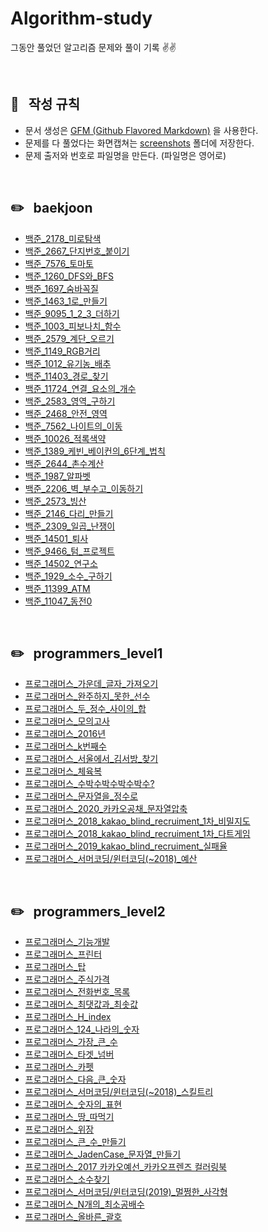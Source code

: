 # Algorithm-study
그동안 풀었던 알고리즘 문제와 풀이 기록 ✌️✌️


<br/>


## 📌 &nbsp; 작성 규칙

- 문서 생성은 [GFM (Github Flavored Markdown)](https://help.github.com/en/github/writing-on-github) 을 사용한다.
- 문제를 다 풀었다는 화면캡쳐는 [screenshots](https://github.com/ChoiEunji0114/Algorithm-study/tree/master/posts/screenshots) 폴더에 저장한다. 
- 문제 출저와 번호로 파일명을 만든다. (파일명은 영어로)

<br/>


## ✏️ &nbsp; baekjoon

- [백준_2178_미로탐색](https://github.com/ChoiEunji0114/Algorithm-study/blob/master/posts/boj-2178.md)
- [백준_2667_단지번호_붙이기](https://github.com/ChoiEunji0114/Algorithm-study/blob/master/posts/boj-2667.md)
- [백준_7576_토마토](https://github.com/ChoiEunji0114/Algorithm-study/blob/master/posts/boj-7576.md)
- [백준_1260_DFS와_BFS](https://github.com/ChoiEunji0114/Algorithm-study/blob/master/posts/boj-1260.md)
- [백준_1697_숨바꼭질](https://github.com/ChoiEunji0114/Algorithm-study/blob/master/posts/boj-1697.md)
- [백준_1463_1로_만들기](https://github.com/ChoiEunji0114/Algorithm-study/blob/master/posts/boj-1463.md)
- [백준_9095_1_2_3_더하기](https://github.com/ChoiEunji0114/Algorithm-study/blob/master/posts/boj-9095.md)
- [백준_1003_피보나치_함수](https://github.com/ChoiEunji0114/Algorithm-study/blob/master/posts/boj-1003.md)
- [백준_2579_계단_오르기](https://github.com/ChoiEunji0114/Algorithm-study/blob/master/posts/boj-2579.md)
- [백준_1149_RGB거리](https://github.com/ChoiEunji0114/Algorithm-study/blob/master/posts/boj-1149.md)
- [백준_1012_유기농_배추](https://github.com/ChoiEunji0114/Algorithm-study/blob/master/posts/boj-1012.md)
- [백준_11403_경로_찾기](https://github.com/ChoiEunji0114/Algorithm-study/blob/master/posts/boj-11403.md)
- [백준_11724_연결_요소의_개수](https://github.com/ChoiEunji0114/Algorithm-study/blob/master/posts/boj-11724.md)
- [백준_2583_영역_구하기](https://github.com/ChoiEunji0114/Algorithm-study/blob/master/posts/boj-2583.md)
- [백준_2468_안전_영역](https://github.com/ChoiEunji0114/Algorithm-study/blob/master/posts/boj-2468.md)
- [백준_7562_나이트의_이동](https://github.com/ChoiEunji0114/Algorithm-study/blob/master/posts/boj-7562.md)
- [백준_10026_적록색약](https://github.com/ChoiEunji0114/Algorithm-study/blob/master/posts/boj-10026.md)
- [백준_1389_케빈_베이컨의_6단계_법칙](https://github.com/ChoiEunji0114/Algorithm-study/blob/master/posts/boj-1389.md)
- [백준_2644_촌수계산](https://github.com/ChoiEunji0114/Algorithm-study/blob/master/posts/boj-2644.md)
- [백준_1987_알파벳](https://github.com/ChoiEunji0114/Algorithm-study/blob/master/posts/boj-1987.md)
- [백준_2206_벽_부수고_이동하기](https://github.com/ChoiEunji0114/Algorithm-study/blob/master/posts/boj-2206.md)
- [백준_2573_빙산](https://github.com/ChoiEunji0114/Algorithm-study/blob/master/posts/boj-2573.md)
- [백준_2146_다리_만들기](https://github.com/ChoiEunji0114/Algorithm-study/blob/master/posts/boj-2146.md)
- [백준_2309_일곱_난쟁이](https://github.com/ChoiEunji0114/Algorithm-study/blob/master/posts/boj-2309.md)
- [백준_14501_퇴사](https://github.com/ChoiEunji0114/Algorithm-study/blob/master/posts/boj-14501.md)
- [백준_9466_텀_프로젝트](https://github.com/ChoiEunji0114/Algorithm-study/blob/master/posts/boj-9466.md)
- [백준_14502_연구소](https://github.com/ChoiEunji0114/Algorithm-study/blob/master/posts/boj-14502.md)
- [백준_1929_소수_구하기](https://github.com/ChoiEunji0114/Algorithm-study/blob/master/posts/boj-1929.md)
- [백준_11399_ATM](https://github.com/ChoiEunji0114/Algorithm-study/blob/master/posts/boj-11399.md)
- [백준_11047_동전0](https://github.com/ChoiEunji0114/Algorithm-study/blob/master/posts/boj-11047.md)


<br/>

## ✏️ &nbsp; programmers_level1

- [프로그래머스_가운데_글자_가져오기](https://github.com/ChoiEunji0114/Algorithm-study/blob/master/posts/programmers_12903.md)
- [프로그래머스_완주하지_못한_선수](https://github.com/ChoiEunji0114/Algorithm-study/blob/master/posts/programmers_42576.md)
- [프로그래머스_두_정수_사이의_합](https://github.com/ChoiEunji0114/Algorithm-study/blob/master/posts/programmers_12912.md)
- [프로그래머스_모의고사](https://github.com/ChoiEunji0114/Algorithm-study/blob/master/posts/programmers_42840.md)
- [프로그래머스_2016년](https://github.com/ChoiEunji0114/Algorithm-study/blob/master/posts/programmers_12901.md)
- [프로그래머스_k번째수](https://github.com/ChoiEunji0114/Algorithm-study/blob/master/posts/programmers_42748.md)
- [프로그래머스_서울에서_김서방_찾기](https://github.com/ChoiEunji0114/Algorithm-study/blob/master/posts/programmers_12919.md)
- [프로그래머스_체육복](https://github.com/ChoiEunji0114/Algorithm-study/blob/master/posts/programmers_42862.md)
- [프로그래머스_수박수박수박수박수?](https://github.com/ChoiEunji0114/Algorithm-study/blob/master/posts/programmers_12922.md)
- [프로그래머스_문자열을_정수로](https://github.com/ChoiEunji0114/Algorithm-study/blob/master/posts/programmers_12925.md)
- [프로그래머스_2020_카카오공채_문자열압축](https://github.com/ChoiEunji0114/Algorithm-study/blob/master/posts/programmers_60057.md)
- [프로그래머스_2018_kakao_blind_recruiment_1차_비밀지도](https://github.com/ChoiEunji0114/Algorithm-study/blob/master/posts/programmers_17681.md)
- [프로그래머스_2018_kakao_blind_recruiment_1차_다트게임](https://github.com/ChoiEunji0114/Algorithm-study/blob/master/posts/programmers_17682.md)
- [프로그래머스_2019_kakao_blind_recruiment_실패율](https://github.com/ChoiEunji0114/Algorithm-study/blob/master/posts/programmers_42889.md)
- [프로그래머스_서머코딩/윈터코딩(~2018)_예산](https://github.com/ChoiEunji0114/Algorithm-study/blob/master/posts/programmers_42889.md)



<br/>


## ✏️ &nbsp; programmers_level2

- [프로그래머스_기능개발](https://github.com/ChoiEunji0114/Algorithm-study/blob/master/posts/programmers_42586.md)
- [프로그래머스_프린터](https://github.com/ChoiEunji0114/Algorithm-study/blob/master/posts/programmers_42587.md)
- [프로그래머스_탑](https://github.com/ChoiEunji0114/Algorithm-study/blob/master/posts/programmers_42588.md)
- [프로그래머스_주식가격](https://github.com/ChoiEunji0114/Algorithm-study/blob/master/posts/programmers_42584.md)
- [프로그래머스_전화번호_목록](https://github.com/ChoiEunji0114/Algorithm-study/blob/master/posts/programmers_42577.md)
- [프로그래머스_최댓값과_최솟값](https://github.com/ChoiEunji0114/Algorithm-study/blob/master/posts/programmers_12939.md)
- [프로그래머스_H_index](https://github.com/ChoiEunji0114/Algorithm-study/blob/master/posts/programmers_42747.md)
- [프로그래머스_124_나라의_숫자](https://github.com/ChoiEunji0114/Algorithm-study/blob/master/posts/programmers_12899.md)
- [프로그래머스_가장_큰_수](https://github.com/ChoiEunji0114/Algorithm-study/blob/master/posts/programmers_42746.md)
- [프로그래머스_타겟_넘버](https://github.com/ChoiEunji0114/Algorithm-study/blob/master/posts/programmers_43165.md)
- [프로그래머스_카펫](https://github.com/ChoiEunji0114/Algorithm-study/blob/master/posts/programmers_42842.md)
- [프로그래머스_다음_큰_숫자](https://github.com/ChoiEunji0114/Algorithm-study/blob/master/posts/programmers_12911.md)
- [프로그래머스_서머코딩/윈터코딩(~2018)_스킬트리](https://github.com/ChoiEunji0114/Algorithm-study/blob/master/posts/programmers_49993.md)
- [프로그래머스_숫자의_표현](https://github.com/ChoiEunji0114/Algorithm-study/blob/master/posts/programmers_12924.md)
- [프로그래머스_땅_따먹기](https://github.com/ChoiEunji0114/Algorithm-study/blob/master/posts/programmers_12913.md)
- [프로그래머스_위장](https://github.com/ChoiEunji0114/Algorithm-study/blob/master/posts/programmers_42578.md)
- [프로그래머스_큰_수_만들기](https://github.com/ChoiEunji0114/Algorithm-study/blob/master/posts/programmers_42883.md)
- [프로그래머스_JadenCase_문자열_만들기](https://github.com/ChoiEunji0114/Algorithm-study/blob/master/posts/programmers_12951.md)
- [프로그래머스_2017 카카오예선_카카오프렌즈 컬러링북](https://github.com/ChoiEunji0114/Algorithm-study/blob/master/posts/programmers_1829.md)
- [프로그래머스_소수찾기](https://github.com/ChoiEunji0114/Algorithm-study/blob/master/posts/programmers_42839.md)
- [프로그래머스_서머코딩/윈터코딩(2019)_멀쩡한_사각형](https://github.com/ChoiEunji0114/Algorithm-study/blob/master/posts/programmers_62048.md)
- [프로그래머스_N개의_최소공배수](https://github.com/ChoiEunji0114/Algorithm-study/blob/master/posts/programmers_12953.md)
- [프로그래머스_올바른_괄호](https://github.com/ChoiEunji0114/Algorithm-study/blob/master/posts/programmers_12909.md)

<br/>
<br/>
